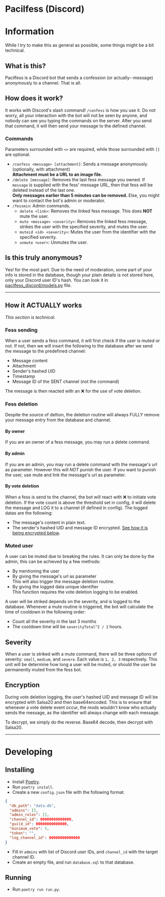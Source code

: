 # Pacilfess (Discord)

# Information

While I try to make this as general as possible, some things might be a bit technical.

## What is this?

Pacilfess is a Discord bot that sends a confession (or actually--message) anonymously to a channel. That is all.

## How does it work?

It works with Discord's slash command! `/confess` is how you use it. Do not worry, all your interaction with the bot will not be seen by anyone, and nobody can see you typing the commands on the server. After you send that command, it will then send your message to the defined channel.

### Commands

Parameters surrounded with `<>` are required, while those surrounded with `[]` are optional.

- `/confess <message> [attachment]`: Sends a message anonymously. (optionally, with attachment)  
  **Attachment must be a URL to an image file.**
- `/delete [message]`: Removes the last fess message you owned. If `message` is supplied with the fess' message URL, then that fess will be deleted instead of the last one.  
  **Only messages earlier than 5 minutes can be removed.** Else, you might want to contact the bot's admin or moderator.
- `/fessmin`: Admin commands.
  - `delete <link>`: Removes the linked fess message. This does **NOT** mute the user.
  - `mute <message> <severity>`: Removes the linked fess message, strikes the user with the specified severity, and mutes the user.
  - `muteid <id> <severity>`: Mutes the user from the identifier with the specified severity.
  - `unmute <user>`: Unmutes the user.

## Is this truly anonymous?

Yes! for the most part. Due to the need of moderation, some part of your info is stored in the database, though your plain details is not stored here, only your Discord user ID's hash. You can look it in [pacilfess_discord/models.py](https://github.com/Ilmu-Komputer-UI-2021/pacilfess-discord/blob/main/pacilfess_discord/models.py) file.

---

## How it ACTUALLY works

_This section is technical._

### Fess sending

When a user sends a fess command, it will first check if the user is muted or not. If not, then we will insert the following to the database after we send the message to the predefined channel:

- Message content
- Attachment
- Sender's hashed UID
- Timestamp
- Message ID of the SENT channel (not the command)

The message is then reacted with an :x: for the use of vote deletion.

### Fess deletion

Despite the source of deltion, the deletion routine will always FULLY remove your message entry from the database and channel.

#### By owner

If you are an owner of a fess message, you may run a delete command.

#### By admin

If you are an admin, you may run a delete command with the message's url as parameter. However this will _NOT_ punish the user. If you want to punish the user, use mute and link the message's url as parameter.

#### By vote deletion

When a fess is send to the channel, the bot will react with :x: to initiate vote deletion. If the vote count is above the threshold set in config, it will delete the message and LOG it to a channel (if defined in config). The logged datas are the following:

- The message's content in plain text.
- The sender's hashed UID and message ID encrypted. [See how it is being encrypted below](#encryption).

### Muted user

A user can be muted due to breaking the rules. It can only be done by the admin, this can be achieved by a few methods:

- By mentioning the user
- By giving the message's url as parameter  
  This will also trigger the message deletion routine.
- By giving the logged data unique identifier  
  This function requires the vote deletion logging to be enabled.

A user will be striked depends on the severity, and is logged to the database. Whenever a mute routine is triggered, the bot will calculate the time of cooldown in the following order:

- Count all the severity in the last 3 months
- The cooldown time will be `severityTotal^2 / 2` hours.

## Severity

When a user is striked with a mute command, there will be three options of severity: `small`, `medium`, and `severe`. Each value is `1, 2, 3` respectively. This unit will be determine how long a user will be muted, or should the user be permanently muted from the fess bot.

## Encryption

During vote deletion logging, the user's hashed UID and message ID will be encrypted with Salsa20 and then base64encoded. This is to ensure that whenever a vote delete event occur, the mods wouldn't know who actually sends the message, as the identifier will always change with each message.

To decrypt, we simply do the reverse. Base64 decode, then decrypt with Salsa20.

---

# Developing

## Installing

- Install [Poetry](https://python-poetry.org/).
- Run `poetry install`.
- Create a new `config.json` file with the following format.

```json
{
  "db_path": "data.db",
  "admins": [],
  "admin_roles": [],
  "channel_id": 00000000000000,
  "guild_id": 00000000000000,
  "minimum_vote": 5,
  "token": "",
  "log_channel_id": 00000000000000
}
```

- Fill in `admins` with list of Discord user IDs, and `channel_id` with the target channel ID.
- Create an empty file, and run `database.sql` to that database.

## Running

- Run `poetry run run.py`.
